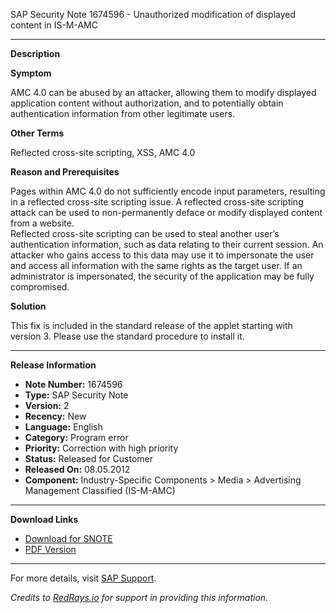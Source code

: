 SAP Security Note 1674596 - Unauthorized modification of displayed content in IS-M-AMC

---

**Description**

**Symptom**

AMC 4.0 can be abused by an attacker, allowing them to modify displayed application content without authorization, and to potentially obtain authentication information from other legitimate users.

**Other Terms**

Reflected cross-site scripting, XSS, AMC 4.0

**Reason and Prerequisites**

Pages within AMC 4.0 do not sufficiently encode input parameters, resulting in a reflected cross-site scripting issue. A reflected cross-site scripting attack can be used to non-permanently deface or modify displayed content from a website.  
Reflected cross-site scripting can be used to steal another user’s authentication information, such as data relating to their current session. An attacker who gains access to this data may use it to impersonate the user and access all information with the same rights as the target user. If an administrator is impersonated, the security of the application may be fully compromised.

**Solution**

This fix is included in the standard release of the applet starting with version 3. Please use the standard procedure to install it.

---

**Release Information**

- **Note Number:** 1674596
- **Type:** SAP Security Note
- **Version:** 2
- **Recency:** New
- **Language:** English
- **Category:** Program error
- **Priority:** Correction with high priority
- **Status:** Released for Customer
- **Released On:** 08.05.2012
- **Component:** Industry-Specific Components > Media > Advertising Management Classified (IS-M-AMC)

---

**Download Links**

- [Download for SNOTE](https://notesdownloads.sap.com/note/0040000017374802017)
- [PDF Version](https://userapps.support.sap.com/sap/support/sfm/notes/print/0001674596?language=en-US&token=8B50184EF7B7D0CC5F3A7FBAC02DB488)

---

For more details, visit [SAP Support](https://me.sap.com/).

*Credits to [RedRays.io](https://redrays.io) for support in providing this information.*